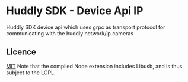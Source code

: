 # Huddly SDK - Device Api IP
Huddly SDK device api which uses grpc as transport protocol for communicating with the huddly network/ip cameras

## Licence
[MIT](LICENCE)
Note that the compiled Node extension includes Libusb, and is thus subject to the LGPL.
